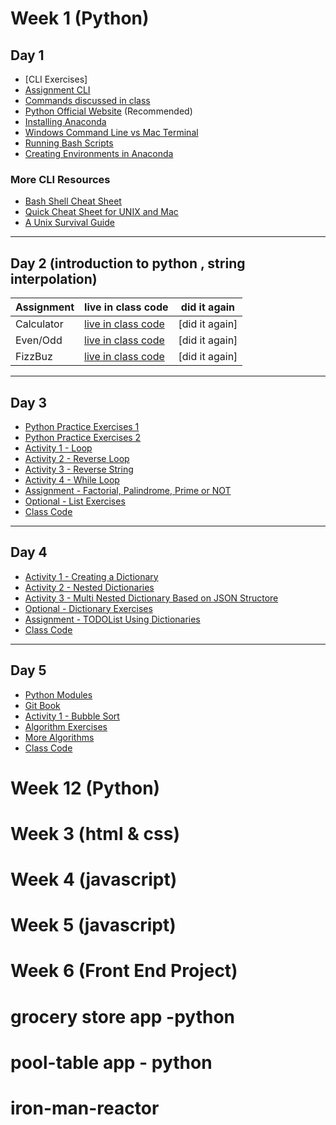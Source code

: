 
# Week 1  (Python)

## Day 1 
- [CLI Exercises]
- [Assignment CLI](day1/assignments/assignment-cli.md)
- [Commands discussed in class](day1/commands-inclass.md)
- [Python Official Website](https://www.python.org/) (Recommended) 
- [Installing Anaconda](https://docs.anaconda.com/anaconda/install/
) 
- [Windows Command Line vs Mac Terminal](https://enexdi.sciencesconf.org/data/pages/windows_vs_mac_commands_1.pdf)
- [Running Bash Scripts](https://bash.cyberciti.biz/guide/Hello,_World!_Tutorial)
- [Creating Environments in Anaconda](https://docs.conda.io/projects/conda/en/latest/user-guide/tasks/manage-environments.html)



### More CLI Resources 
- [Bash Shell Cheat Sheet](https://learncodethehardway.org/unix/bash_cheat_sheet.pdf) 
- [Quick Cheat Sheet for UNIX and Mac](http://learntocodewith.me/command-line/unix-command-cheat-sheet/) 
- [A Unix Survival Guide](http://matt.might.net/articles/basic-unix/) 
---   


## Day 2 (introduction to python , string interpolation)




Assignment | live in class code | did it again
------------ | -------------  | -------------
Calculator | [live in class code](https://github.com/neilshah101/daily-practise/blob/update-in-readme-of-the-project/weekly%20journal/week_1/day2%20/live_class_practice/calculator.py)| [did it again]
Even/Odd | [live in class code](https://github.com/neilshah101/daily-practise/blob/update-in-readme-of-the-project/weekly%20journal/week_1/day2%20/live_class_practice/even-odd.py)| [did it again]
FizzBuz | [live in class code](https://github.com/neilshah101/daily-practise/blob/update-in-readme-of-the-project/weekly%20journal/week_1/day2%20/live_class_practice/fizzbuzz.py)| [did it again]


---

## Day 3 
- [Python Practice Exercises 1](https://www.practicepython.org/exercises/)
- [Python Practice Exercises 2](https://www.w3resource.com/python-exercises/)
- [Activity 1 - Loop](day3/activities/hello-loops.md)
- [Activity 2 - Reverse Loop](day3/activities/reverse-loop.md)
- [Activity 3 - Reverse String](day3/activities/reverse-string.md) 
- [Activity 4 - While Loop](day3/activities/while-loop.md)
- [Assignment - Factorial, Palindrome, Prime or NOT](day3/assignments/factorial.md)
- [Optional - List Exercises](day3/assignments/optional-list-exercises.md) 
- [Class Code](day3/code-downloads/loops-arrays.zip)

--- 
## Day 4 
- [Activity 1 - Creating a Dictionary](day4/activities/creating-a-dictionary.md) 
- [Activity 2 - Nested Dictionaries](day4/activities/nested-dictionaries.md) 
- [Activity 3 - Multi Nested Dictionary Based on JSON Structore](day4/activities/multi-nested-dict-json-structure.md) 
- [Optional - Dictionary Exercises](day4/activities/optional-dictionary.md) 
- [Assignment - TODOList Using Dictionaries](day4/assignments/todolist-using-dictionaries.md)
- [Class Code](day4/code-downloads/dictionaries-modules.zip)

---

## Day 5
- [Python Modules](https://www.geeksforgeeks.org/python-modules/)
- [Git Book](https://git-scm.com/book/en/v2)
- [Activity 1 - Bubble Sort](day5/activities/bubble-sort.md)
- [Algorithm Exercises](day5/activities/algo.md)
- [More Algorithms](day5/code-downloads/pythonAlgos.zip) 
- [Class Code](day5/code-downloads/modules-reviews.zip)


# Week 12 (Python)
# Week 3  (html & css)
# Week 4 (javascript)
# Week 5  (javascript)
# Week 6  (Front End Project)

# grocery store app -python
# pool-table app - python
# iron-man-reactor











